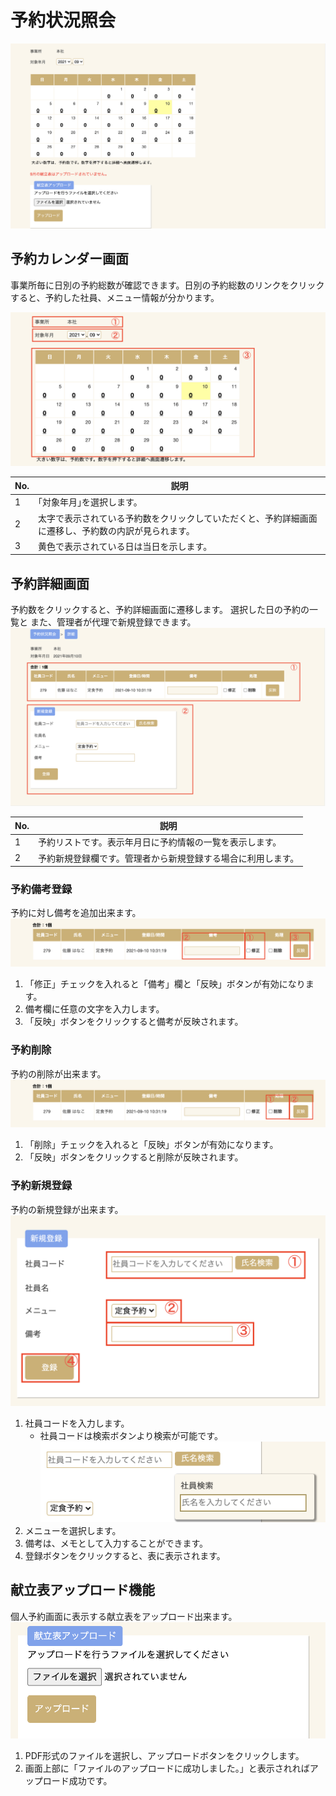 # 予約状況照会
![予約メイン画面](img/reservation_info/reservation_main.png)


## 予約カレンダー画面
事業所毎に日別の予約総数が確認できます。日別の予約総数のリンクをクリックすると、予約した社員、メニュー情報が分かります。

![カレンダー画面](img/reservation_info/reservation_calendar.png)

| No. | 説明                                                                                                 |
| --- | ---------------------------------------------------------------------------------------------------- |
| 1   | ｢対象年月｣を選択します。                                                                             |
| 2   | 太字で表示されている予約数をクリックしていただくと、予約詳細画面に遷移し、予約数の内訳が見られます。 |
| 3   | 黄色で表示されている日は当日を示します。                                                             |


## 予約詳細画面
予約数をクリックすると、予約詳細画面に遷移します。
選択した日の予約の一覧と
また、管理者が代理で新規登録できます。
![予約詳細画面](img/reservation_info/reservation_detail.png)

| No. | 説明                                                         |
| --- | ------------------------------------------------------------ |
| 1   | 予約リストです。表示年月日に予約情報の一覧を表示します。     |
| 2   | 予約新規登録欄です。管理者から新規登録する場合に利用します。 |


### 予約備考登録
予約に対し備考を追加出来ます。
![予約備考登録](img/reservation_info/reservation_update.png)

1. 「修正」チェックを入れると「備考」欄と「反映」ボタンが有効になります。
2. 備考欄に任意の文字を入力します。
3. 「反映」ボタンをクリックすると備考が反映されます。

### 予約削除
予約の削除が出来ます。
![予約削除](img/reservation_info/reservation_delete.png)

1. 「削除」チェックを入れると「反映」ボタンが有効になります。
2. 「反映」ボタンをクリックすると削除が反映されます。

### 予約新規登録
予約の新規登録が出来ます。
![予約新規登録](img/reservation_info/reservation_add.png)

1. 社員コードを入力します。
    - 社員コードは検索ボタンより検索が可能です。
![社員検索](img/reservation_info/reservation_employee_search.png)
2. メニューを選択します。
3. 備考は、メモとして入力することができます。
4. 登録ボタンをクリックすると、表に表示されます。

## 献立表アップロード機能
個人予約画面に表示する献立表をアップロード出来ます。
![献立表アップロード](img/reservation_info/menu_upload.png)

1. PDF形式のファイルを選択し、アップロードボタンをクリックします。
2. 画面上部に「ファイルのアップロードに成功しました。」と表示されればアップロード成功です。
